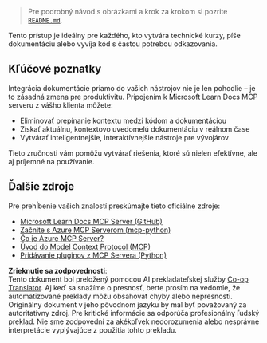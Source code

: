 <!--
CO_OP_TRANSLATOR_METADATA:
{
  "original_hash": "577394ece173bbc758150fd4bfbc13dd",
  "translation_date": "2025-06-21T14:21:09+00:00",
  "source_file": "09-CaseStudy/docs-mcp/README.md",
  "language_code": "sk"
}
-->
> Pre podrobný návod s obrázkami a krok za krokom si pozrite [`README.md`](./solution/scenario3/README.md).

Tento prístup je ideálny pre každého, kto vytvára technické kurzy, píše dokumentáciu alebo vyvíja kód s častou potrebou odkazovania.

## Kľúčové poznatky

Integrácia dokumentácie priamo do vašich nástrojov nie je len pohodlie – je to zásadná zmena pre produktivitu. Pripojením k Microsoft Learn Docs MCP serveru z vášho klienta môžete:

- Eliminovať prepínanie kontextu medzi kódom a dokumentáciou
- Získať aktuálnu, kontextovo uvedomelú dokumentáciu v reálnom čase
- Vytvárať inteligentnejšie, interaktívnejšie nástroje pre vývojárov

Tieto zručnosti vám pomôžu vytvárať riešenia, ktoré sú nielen efektívne, ale aj príjemné na používanie.

## Ďalšie zdroje

Pre prehĺbenie vašich znalostí preskúmajte tieto oficiálne zdroje:

- [Microsoft Learn Docs MCP Server (GitHub)](https://github.com/MicrosoftDocs/mcp)
- [Začnite s Azure MCP Serverom (mcp-python)](https://learn.microsoft.com/en-us/azure/developer/azure-mcp-server/get-started#create-the-python-app)
- [Čo je Azure MCP Server?](https://learn.microsoft.com/en-us/azure/developer/azure-mcp-server/)
- [Úvod do Model Context Protocol (MCP)](https://modelcontextprotocol.io/introduction)
- [Pridávanie pluginov z MCP Servera (Python)](https://learn.microsoft.com/en-us/semantic-kernel/concepts/plugins/adding-mcp-plugins)

**Zrieknutie sa zodpovednosti**:  
Tento dokument bol preložený pomocou AI prekladateľskej služby [Co-op Translator](https://github.com/Azure/co-op-translator). Aj keď sa snažíme o presnosť, berte prosím na vedomie, že automatizované preklady môžu obsahovať chyby alebo nepresnosti. Originálny dokument v jeho pôvodnom jazyku by mal byť považovaný za autoritatívny zdroj. Pre kritické informácie sa odporúča profesionálny ľudský preklad. Nie sme zodpovední za akékoľvek nedorozumenia alebo nesprávne interpretácie vyplývajúce z použitia tohto prekladu.
